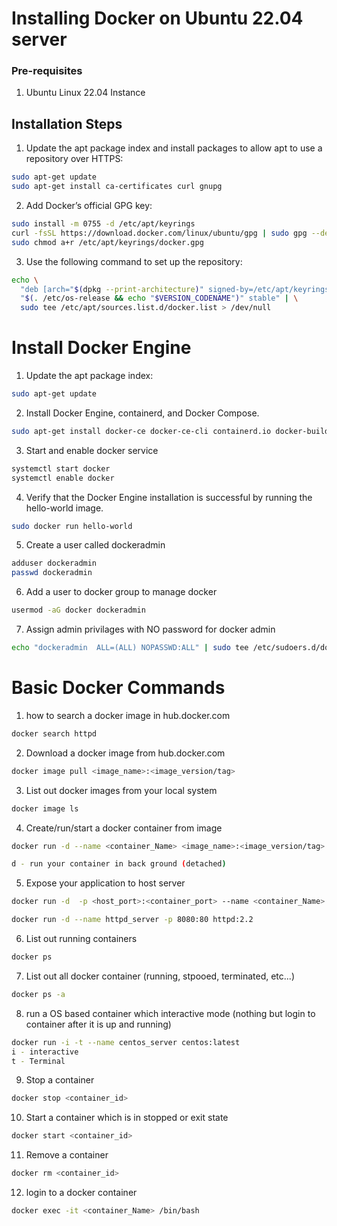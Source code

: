 # Installing Docker on Ubuntu 22.04 server

### Pre-requisites
1. Ubuntu Linux 22.04 Instance

## Installation Steps

1. Update the apt package index and install packages to allow apt to use a repository over HTTPS:
```sh 
sudo apt-get update
sudo apt-get install ca-certificates curl gnupg
```
2. Add Docker’s official GPG key:
```sh
sudo install -m 0755 -d /etc/apt/keyrings
curl -fsSL https://download.docker.com/linux/ubuntu/gpg | sudo gpg --dearmor -o /etc/apt/keyrings/docker.gpg
sudo chmod a+r /etc/apt/keyrings/docker.gpg
```
3. Use the following command to set up the repository:
```sh
echo \
  "deb [arch="$(dpkg --print-architecture)" signed-by=/etc/apt/keyrings/docker.gpg] https://download.docker.com/linux/ubuntu \
  "$(. /etc/os-release && echo "$VERSION_CODENAME")" stable" | \
  sudo tee /etc/apt/sources.list.d/docker.list > /dev/null
  ```
   # Install Docker Engine
   1. Update the apt package index:
   ```sh
   sudo apt-get update
   ```
   2. Install Docker Engine, containerd, and Docker Compose.
   ```sh
   sudo apt-get install docker-ce docker-ce-cli containerd.io docker-buildx-plugin docker-compose-plugin
   ```
   3. Start and enable docker service
   ```sh
   systemctl start docker
   systemctl enable docker
   ```
   4. Verify that the Docker Engine installation is successful by running the hello-world image.
   ```sh
   sudo docker run hello-world
   ```
   5. Create a user called dockeradmin
   ```sh
   adduser dockeradmin
   passwd dockeradmin
   ```
   6. Add a user to docker group to manage docker 
   ```sh
   usermod -aG docker dockeradmin
   ```
   7. Assign admin privilages with NO password for docker admin
   ```sh
   echo "dockeradmin  ALL=(ALL) NOPASSWD:ALL" | sudo tee /etc/sudoers.d/dockeradmin
   ```
# Basic Docker Commands

1. how to search a docker image in hub.docker.com
```sh
docker search httpd
```
2. Download a docker image from hub.docker.com
```sh
docker image pull <image_name>:<image_version/tag>
```

3. List out docker images from your local system
```sh
docker image ls
```

4. Create/run/start a docker container from image
```sh
docker run -d --name <container_Name> <image_name>:<image_version/tag>

d - run your container in back ground (detached)
```

5. Expose your application to host server
```sh
docker run -d  -p <host_port>:<container_port> --name <container_Name> <image_name>:<Image_version/tag>

docker run -d --name httpd_server -p 8080:80 httpd:2.2
```

6. List out running containers
```sh
docker ps
```

7. List out all docker container (running, stpooed, terminated, etc...)
```sh
docker ps -a
```

8. run a OS based container which interactive mode (nothing but login to container after it is up and running)

```sh
docker run -i -t --name centos_server centos:latest
i - interactive
t - Terminal
```

9. Stop a container 
```sh
docker stop <container_id>
```

10. Start a container which is in stopped or exit state

```sh
docker start <container_id>
```
11. Remove a container

```sh
docker rm <container_id>
```

12. login to a docker container
```sh
docker exec -it <container_Name> /bin/bash
```
